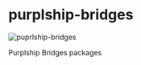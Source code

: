 # purplship-bridges

![puprlship-bridges](https://github.com/Purplship/Purplship/workflows/puprlship-bridges/badge.svg)

 Purplship Bridges packages
